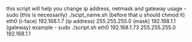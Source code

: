 this script will help you change ip address, netmask and gateway
usage - sudo (this is necessarily) ./scipt_name.sh (before that u should chmod it) eth0 (i-face) 192.168.1.7 (ip address) 255.255.255.0 (mask) 192.168.1.1 (gateway)
example - sudo ./script.sh eth0 192.168.1.73 255.255.255.0 192.168.1.1

